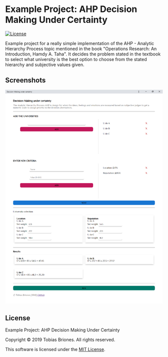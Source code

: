 # Example Project: AHP Decision Making Under Certainty
[![License](https://img.shields.io/github/license/TobiasBriones/example.math.or.ahp.decision_making_under_certainty)](https://github.com/TobiasBriones/example.math.or.ahp.decision_making_under_certainty/blob/master/LICENSE)

Example project for a really simple implementation of the AHP - Analytic Hierarchy Process topic mentioned in the book "Operations Research: An Introduction, Hamdy A. Taha". It decides the problem stated in the textbook to select what university is the best option to choose from the stated hierarchy and subjective values given.

## Screenshots
[![Screenshot 1](https://raw.githubusercontent.com/TobiasBriones/images/master/example-projects/example.math.or.ahp.decision-making-under-certainty/screenshot-1.png)](https://github.com/TobiasBriones/images/tree/master/example-projects)

## License
Example Project: AHP Decision Making Under Certainty

Copyright © 2019 Tobias Briones. All rights reserved.

This software is licensed under the [MIT License](https://github.com/TobiasBriones/example.math.or.ahp.decision-making-under-certainty/blob/master/LICENSE).
